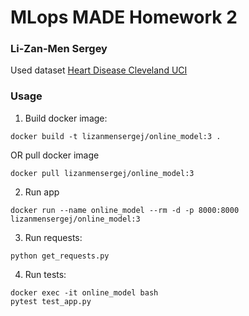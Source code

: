 # MLops MADE Homework 2 
### Li-Zan-Men Sergey

Used dataset [Heart Disease Cleveland UCI](https://www.kaggle.com/datasets/cherngs/heart-disease-cleveland-uci)

### Usage
1. Build docker image:
```
docker build -t lizanmensergej/online_model:3 .
```
OR pull docker image
```
docker pull lizanmensergej/online_model:3
```
2. Run app
```
docker run --name online_model --rm -d -p 8000:8000 lizanmensergej/online_model:3
```
3. Run requests:
```
python get_requests.py
```
4. Run tests:
```
docker exec -it online_model bash
pytest test_app.py
```
